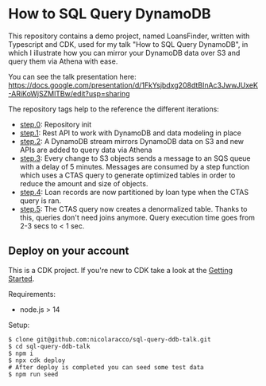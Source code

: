 # How to SQL Query DynamoDB

This repository contains a demo project, named LoansFinder, written with Typescript and CDK, used for my talk "How to SQL Query DynamoDB", in which I illustrate how you can mirror your DynamoDB data over S3 and query them via Athena with ease.

You can see the talk presentation here: https://docs.google.com/presentation/d/1FkYsjbdxg208dtBInAc3JwwJUxeK-ARiKoWjSZMlTBw/edit?usp=sharing

The repository tags help to the reference the different iterations:
- [step.0](https://www.github.com/nicolaracco/sql-query-ddb-talk/tree/step.0): Repository init
- [step.1](https://www.github.com/nicolaracco/sql-query-ddb-talk/tree/step.1): Rest API to work with DynamoDB and data modeling in place
- [step.2](https://www.github.com/nicolaracco/sql-query-ddb-talk/tree/step.2): A DynamoDB stream mirrors DynamoDB data on S3 and new APIs are added to query data via Athena
- [step.3](https://www.github.com/nicolaracco/sql-query-ddb-talk/tree/step.3): Every change to S3 objects sends a message to an SQS queue with a delay of 5 minutes. Messages are consumed by a step function which uses a CTAS query to generate optimized tables in order to reduce the amount and size of objects.
- [step.4](https://www.github.com/nicolaracco/sql-query-ddb-talk/tree/step.4): Loan records are now partitioned by loan type when the CTAS query is ran.
- [step.5](https://www.github.com/nicolaracco/sql-query-ddb-talk/tree/step.5): The CTAS query now creates a denormalized table. Thanks to this, queries don't need joins anymore. Query execution time goes from 2-3 secs to < 1 sec.

## Deploy on your account

This is a CDK project. If you're new to CDK take a look at the [Getting Started](https://docs.aws.amazon.com/cdk/v2/guide/getting_started.html).

Requirements:
- node.js > 14

Setup:

```
$ clone git@github.com:nicolaracco/sql-query-ddb-talk.git
$ cd sql-query-ddb-talk
$ npm i
$ npx cdk deploy
# After deploy is completed you can seed some test data
$ npm run seed
```
